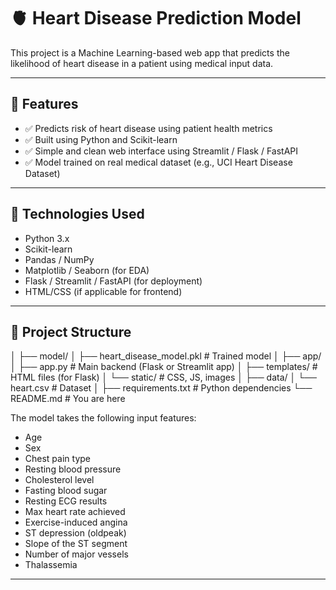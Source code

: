 
# 🫀 Heart Disease Prediction Model

This project is a Machine Learning-based web app that predicts the likelihood of heart disease in a patient using medical input data.

---

## 📌 Features

- ✅ Predicts risk of heart disease using patient health metrics
- ✅ Built using Python and Scikit-learn
- ✅ Simple and clean web interface using Streamlit / Flask / FastAPI
- ✅ Model trained on real medical dataset (e.g., UCI Heart Disease Dataset)

---

## 🧠 Technologies Used

- Python 3.x
- Scikit-learn
- Pandas / NumPy
- Matplotlib / Seaborn (for EDA)
- Flask / Streamlit / FastAPI (for deployment)
- HTML/CSS (if applicable for frontend)

---

## 📂 Project Structure
│
├── model/
│ ├── heart_disease_model.pkl # Trained model
│
├── app/
│ ├── app.py # Main backend (Flask or Streamlit app)
│ ├── templates/ # HTML files (for Flask)
│ └── static/ # CSS, JS, images
│
├── data/
│ └── heart.csv # Dataset
│
├── requirements.txt # Python dependencies
└── README.md # You are here


The model takes the following input features:

- Age
- Sex
- Chest pain type
- Resting blood pressure
- Cholesterol level
- Fasting blood sugar
- Resting ECG results
- Max heart rate achieved
- Exercise-induced angina
- ST depression (oldpeak)
- Slope of the ST segment
- Number of major vessels
- Thalassemia

---

